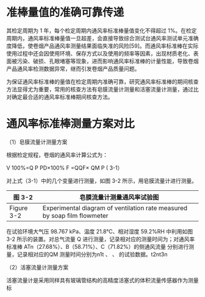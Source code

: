 # 准棒量值的准确可靠传递

其检定周期为 1 年，每个检定周期内通风率标准棒量值变化不得超过 1%。在检定周期内，通风率标准棒量值一旦超差，会直接导致综合测试台通风率测试单元准确度降低，使卷烟产品通风率测量结果面临失准的风险[59]。而通风率标准棒在实际使用过程中还会因使用环境、保存方式以及使用的频率等因素，出现材质老化、表面被污染、破损、孔眼堵塞等现象，进而影响通风率标准棒的计量性能，导致卷烟产品通风率检测数据异常，继而引发卷烟产品质量问题。

为保证通风率标准棒的量值在检定周期内准确可靠，研究通风率标准棒的期间核查方法显得尤为重要，常用的核查方法有皂膜流量计测量和活塞流量计测量，通过比对确定最合适的通风率标准棒期间核查方法。

# 通风率标准棒测量方案对比

（1）皂膜流量计测量方案

根据检定规程，卷烟的通风率计算公式为：

V 100%=Q P PD×100% F =QQF× QM P ( 3-1）

对上式（3-1）中的几个变量进行测量，如图 3-2 所示，用皂膜流量计进行测量。

|图 3-2|皂膜流量计测量通风率试验图|
|---|---|
|Figure 3-2|Experimental diagram of ventilation rate measured by soap film flowmeter|

在试验环境大气压 98.767 kPa、温度 21.8℃、相对湿度 59.2%RH 中利用如图 3-2 所示的装置。对总气流量 Q 进行测量，记录相对应的测量时间为；对通风率标准棒 ATn（27.68%）、B（58.71%）、C（71.82%）的侧通风流量 分别进行测量，记录相对应的QM 测量时间分别为n1t 、 、 的试验数据。t2nt3n

（2）活塞流量计测量方案

活塞流量计是采用同样具有玻璃管结构的高精度活塞式的体积流量传感器作为测量标